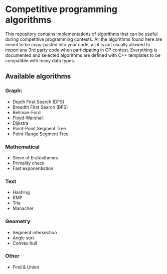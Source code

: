 # Competitive programming algorithms

This repository contains implementations of algorithms that can be useful during competitive programming contests. All the algorithms found here are meant to be copy-pasted into your code, as it is not usually allowed to import any 3rd party code when participating in CP contest. Everything is documented and selected algorithms are defined with C++ templates to be compatible with many data types.

## Available algorithms

### Graph:
- Depth First Search (DFS)
- Breadth First Search (BFS)
- Bellman-Ford
- Floyd-Warshall
- Dijkstra
- Point-Point Segment Tree
- Point-Range Segment Tree

### Mathematical
- Sieve of Eratosthenes
- Primality check
- Fast exponentiation

### Text
- Hashing
- KMP
- Trie
- Manacher

### Geometry
- Segment intersection
- Angle sort
- Convex hull

### Other
- Find & Union
